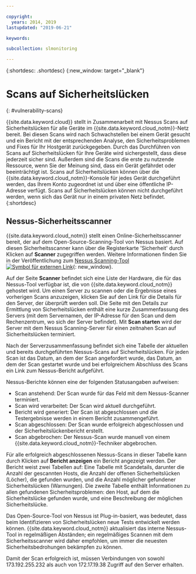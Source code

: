 ```yaml
---

copyright:
  years: 2014, 2019
lastupdated: "2019-06-21"

keywords:

subcollection: slmonitoring

---
```


{:shortdesc: .shortdesc}
{:new_window: target="_blank"}

# Scans auf Sicherheitslücken
{: #vulnerability-scans}

{{site.data.keyword.cloud}} stellt in Zusammenarbeit mit Nessus Scans auf Sicherheitslücken für alle Geräte im {{site.data.keyword.cloud_notm}}-Netz bereit. Bei diesen Scans wird nach Schwachstellen bei einem Gerät gesucht und ein Bericht mit der entsprechenden Analyse, den Sicherheitsproblemen und Fixes für Ihr Hostgerät zurückgegeben. Durch das Durchführen von Scans auf Sicherheitslücken für Ihre Geräte wird sichergestellt, dass diese jederzeit sicher sind. Außerdem sind die Scans die erste zu nutzende Ressource, wenn Sie der Meinung sind, dass ein Gerät gefährdet oder beeinträchtigt ist.  Scans auf Sicherheitslücken können über die {{site.data.keyword.cloud_notm}}-Konsole für jedes Gerät durchgeführt werden, das Ihrem Konto zugeordnet ist und über eine öffentliche IP-Adresse verfügt. Scans auf Sicherheitslücken können nicht durchgeführt werden, wenn sich das Gerät nur in einem privaten Netz befindet.
{:shortdesc}

## Nessus-Sicherheitsscanner
{{site.data.keyword.cloud_notm}} stellt einen Online-Sicherheitsscanner bereit, der auf dem Open-Source-Scanning-Tool von Nessus basiert. Auf diesen Sicherheitsscanner kann über die Registerkarte 'Sicherheit' durch Klicken auf **Scanner** zugegriffen werden. Weitere Informationen finden Sie in der Veröffentlichung zum [Nessus Scanning-Tool ![Symbol für externen Link](../../icons/launch-glyph.svg "Symbol für externen Link")](http://www.nessus.org/nessus/){: new_window}.

Auf der Seite **Scanner** befindet sich eine Liste der Hardware, die für das Nessus-Tool verfügbar ist, die von {{site.data.keyword.cloud_notm}} gehostet wird. Um einen Server zu scannen oder die Ergebnisse eines vorherigen Scans anzuzeigen, klicken Sie auf den Link für die Details für den Server, der überprüft werden soll. Die Seite mit den Details zur Ermittlung von Sicherheitslücken enthält eine kurze Zusammenfassung des Servers (mit dem Servernamen, der IP-Adresse für den Scan und dem Rechenzentrum, wo sich der Server befindet). Mit **Scan starten** wird der Server mit dem Nessus Scanning-Server für einen zeitnahen Scan auf Sicherheitslücken terminiert.

Nach der Serverzusammenfassung befindet sich eine Tabelle der aktuellen und bereits durchgeführten Nessus-Scans auf Sicherheitslücken. Für jeden Scan ist das Datum, an dem der Scan angefordert wurde, das Datum, an dem der Scan gestartet wurde und bei erfolgreichem Abschluss des Scans ein Link zum Nessus-Bericht aufgeführt.

Nessus-Berichte können eine der folgenden Statusangaben aufweisen:

* Scan anstehend: Der Scan wurde für das Feld mit dem Nessus-Scanner terminiert.
* Scan wird verarbeitet: Der Scan wird aktuell durchgeführt.
* Bericht wird generiert: Der Scan ist abgeschlossen und die Testergebnisse werden in einem Bericht zusammengeführt.
* Scan abgeschlossen: Der Scan wurde erfolgreich abgeschlossen und der Sicherheitslückenbericht erstellt.
* Scan abgebrochen: Der Nessus-Scan wurde manuell von einem {{site.data.keyword.cloud_notm}}-Techniker abgebrochen.

Für alle erfolgreich abgeschlossenen Nessus-Scans in dieser Tabelle kann durch Klicken auf **Bericht anzeigen** ein Bericht angezeigt werden. Der Bericht weist zwei Tabellen auf: Eine Tabelle mit Scandetails, darunter die Anzahl der gescannten Hosts, die Anzahl der offenen Sicherheitslücken (Löcher), die gefunden wurden, und die Anzahl möglicher gefundener Sicherheitslücken (Warnungen). Die zweite Tabelle enthält Informationen zu allen gefundenen Sicherheitsproblemen: den Host, auf dem die Sicherheitslücke gefunden wurde, und eine Beschreibung der möglichen Sicherheitslücke.

Das Open-Source-Tool von Nessus ist Plug-in-basiert, was bedeutet, dass beim Identifizieren von Sicherheitslücken neue Tests entwickelt werden können. {{site.data.keyword.cloud_notm}} aktualisiert das interne Nessus-Tool in regelmäßigen Abständen; ein regelmäßiges Scannen mit dem Sicherheitsscanner wird daher empfohlen, um immer die neuesten Sicherheitsbedrohungen bekämpfen zu können.

Damit der Scan erfolgreich ist, müssen Verbindungen von sowohl 173.192.255.232 als auch von 172.17.19.38 Zugriff auf den Server erhalten.
